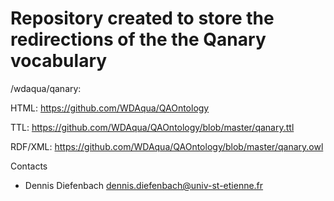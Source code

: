 Repository created to store the redirections of the the Qanary vocabulary 
===================

/wdaqua/qanary: 

HTML: https://github.com/WDAqua/QAOntology

TTL: https://github.com/WDAqua/QAOntology/blob/master/qanary.ttl

RDF/XML: https://github.com/WDAqua/QAOntology/blob/master/qanary.owl

Contacts

* Dennis Diefenbach <dennis.diefenbach@univ-st-etienne.fr>
